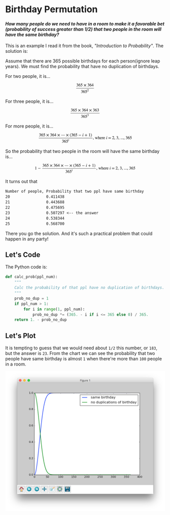 # Birthday Permutation

#### *How many people do we need to have in a room to make it a favorable bet (probability of success greater than 1/2) that two people in the room will have the same birthday?*

This is an example I read it from the book, *"Introduction to Probability"*. The solution is:

Assume that there are 365 possible birthdays for each person(ignore leap years). We must find the probability that have no duplication of birthdays.

For two people, it is...

![...](math-01.png)

For three people, it is...

![...](math-02.png)

For more people, it is...

![...](math-03.png)

So the probability that two people in the room will have the same birthday is...

![...](math-04.png)

It turns out that

```txt
Number of people, Probability that two ppl have same birthday
20                0.411438
21                0.443688
22                0.475695
23                0.507297 <-- the answer
24                0.538344
25                0.568700
```

There you go the solution. And it's such a practical problem that could happen in any party!

Let's Code
----------

The Python code is:

```python
def calc_prob(ppl_num):
    """
    Calc the probability of that ppl have no duplication of birthdays.
    """
    prob_no_dup = 1
    if ppl_num > 1:
        for i in range(1, ppl_num):
            prob_no_dup *= (365. - i if i <= 365 else 0) / 365.
    return 1. - prob_no_dup
```

Let's Plot
----------

It is tempting to guess that we would need about `1/2` this number, or `183`, but the answer is `23`. From the chart we can see the probability that two people have same birthday is almost `1` when there're more than `100` people in a room.

![...](fig-01.png)

